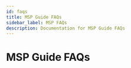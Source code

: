 ```yaml
---
id: faqs
title: MSP Guide FAQs
sidebar_label: MSP FAQs
description: Documentation for MSP Guide FAQs
---
```


# MSP Guide FAQs

